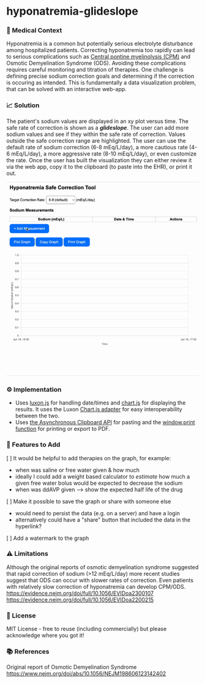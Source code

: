 # hyponatremia-glideslope

### 🏥 Medical Context
Hyponatremia is a common but potentially serious electrolyte disturbance among hospitalized patients. Correcting hyponatremia too rapidly can lead to serious complications such as [Central pontine myelinolysis (CPM)](https://en.wikipedia.org/wiki/Central_pontine_myelinolysis) and Osmotic Demyelination Syndrome (ODS). Avoiding these complications requires careful monitoring and titration of therapies. One challenge is defining precise sodium correction goals and determining if the correction is occuring as intended. This is fundamentally a data visualization problem, that can be solved with an interactive web-app.

### 📈 Solution
The patient's sodium values are displayed in an xy plot versus time. The safe rate of correction is shown as a ***glideslope***. The user can add more sodium values and see if they within the safe rate of correction. Values outside the safe correction range are highlighted. 
The user can use the default rate of sodium correction (6-8 mEq/L/day), a more cautious rate (4-6 mEq/L/day), a more aggressive rate (8-10 mEq/L/day), or even customize the rate.
Once the user has built the visualization they can either review it via the web app, copy it to the clipboard (to paste into the EHR), or print it out.

![](https://github.com/nickmmark/hyponatremia-glideslope/blob/main/sodium_correction_v1.gif)

### ⚙️ Implementation
- Uses [luxon.js](https://moment.github.io/luxon/#/) for handling date/times and [chart.js](https://www.chartjs.org/docs/latest/charts/line.html) for displaying the results. It uses the Luxon [Chart.js adapter](https://github.com/chartjs/chartjs-adapter-luxon) for easy interoperability between the two.
- Uses [the Asynchronous Clipboard API](https://developer.mozilla.org/en-US/docs/Web/API/Clipboard_API) for pasting and the [window.print function](https://developer.mozilla.org/en-US/docs/Web/API/Window/print) for printing or export to PDF.

### 🚧 Features to Add
[ ] It would be helpful to add therapies on the graph, for example:
- when was saline or free water given & how much
- ideally I could add a weight based calculator to *estimate* how much a given free water bolus would be expected to decrease the sodium
- when was ddAVP given --> show the expected half life of the drug

[ ] Make it possible to save the graph or share with someone else
- would need to persist the data (e.g. on a server) and have a login
- alternatively could have a "share" button that included the data in the hyperlink?

[ ] Add a watermark to the graph

### ⚠️ Limitations
Although the original reports of osmotic demyelination syndrome suggested that rapid correction of sodium (>12 mEq/L/day) more recent studies suggest that ODS can occur with slower rates of correction.
Even patients with relatively slow correction of hyponatremia can develop CPM/ODS.
https://evidence.nejm.org/doi/full/10.1056/EVIDoa2300107
https://evidence.nejm.org/doi/full/10.1056/EVIDoa2200215

### 🪪 License
MIT License - free to reuse (including commercially) but please acknowledge where you got it!

### 📚 References
Original report of Osmotic Demyelination Syndrome
https://www.nejm.org/doi/abs/10.1056/NEJM198606123142402

